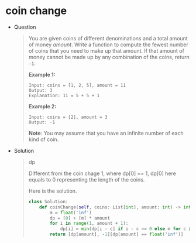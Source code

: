 # coin change

- Question

  > You are given coins of different denominations and a total amount of money *amount*. Write a function to compute the fewest number of coins that you need to make up that amount. If that amount of money cannot be made up by any combination of the coins, return `-1`.
  >
  > **Example 1:**
  >
  > ```
  > Input: coins = [1, 2, 5], amount = 11
  > Output: 3 
  > Explanation: 11 = 5 + 5 + 1
  > ```
  >
  > **Example 2:**
  >
  > ```
  > Input: coins = [2], amount = 3
  > Output: -1
  > ```
  >
  > **Note**:
  > You may assume that you have an infinite number of each kind of coin.

- Solution

  > dp
  >
  > Different from the coin chage 1, where dp[0] == 1, dp[0] here equals to 0 representing the length of the coins.
  >
  > Here is the solution.
  >
  > ```python
  > class Solution:
  >     def coinChange(self, coins: List[int], amount: int) -> int:
  >         m = float('inf')
  >         dp = [0] + [m] * amount
  >         for i in range(1, amount + 1):
  >             dp[i] = min(dp[i - c] if i - c >= 0 else m for c in coins) + 1
  >         return [dp[amount], -1][dp[amount] == float('inf')]
  > ```

  

